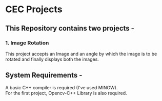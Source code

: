 # CEC Projects
## This Repository contains two projects -

### 1. Image Rotation
This project accepts an Image and an angle by which the image is to be rotated and finally displays both the images.

## System Requirements -
A basic C++ compiler is required (I've used MINGW). <br />
For the first project, Opencv-C++ Library is also required.
